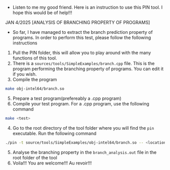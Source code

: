 * Listen to me my good friend. Here is an instruction to use this PIN tool. I hope this would be of help!!!


JAN 4/2025 [ANALYSIS OF BRANCHING PROPERTY OF PROGRAMS]

- So far, I have managed to extract the branch prediction property of programs. In order to perform this test, please follow the following instructions

1. Pull the PIN folder, this will allow you to play around with the many functions of this tool.
2. There is a ```sources/tools/SimpleExamples/branch.cpp``` file. This is the program performing the branching property of programs. You can edit it if you wish.
3. Compile the program 
```bash
make obj-intel64/branch.so
```
5. Prepare a test program(prefereably a .cpp program)
6. Compile your test program. For a .cpp program, use the following command
```bash
make <test>
```
4. Go to the root directory of the tool folder where you will find the ```pin``` executable. Run the following command
```bash
./pin -t source/tools/SimpleExamples/obj-intel64/branch.so -- <location_of_the_compiled_program>
```
5. Analyse the branching property in the ```branch_analysis.out``` file in the root folder of the tool
6. Voila!!! You are welcome!!! Au revoir!!! 



